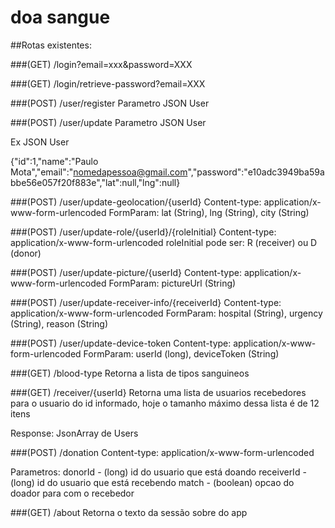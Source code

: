 # doa sangue

##Rotas existentes:

###(GET) /login?email=xxx&password=XXX

###(GET) /login/retrieve-password?email=XXX

###(POST) /user/register
Parametro JSON User

###(POST) /user/update
Parametro JSON User

Ex JSON User

{"id":1,"name":"Paulo Mota","email":"nomedapessoa@gmail.com","password":"e10adc3949ba59abbe56e057f20f883e","lat":null,"lng":null}

###(POST) /user/update-geolocation/{userId}
Content-type: application/x-www-form-urlencoded
FormParam: lat (String), lng (String), city (String)

###(POST) /user/update-role/{userId}/{roleInitial}
Content-type: application/x-www-form-urlencoded
roleInitial pode ser: R (receiver) ou D (donor)

###(POST) /user/update-picture/{userId}
Content-type: application/x-www-form-urlencoded
FormParam: pictureUrl (String)

###(POST) /user/update-receiver-info/{receiverId}
Content-type: application/x-www-form-urlencoded
FormParam: hospital (String), urgency (String), reason (String)

###(POST) /user/update-device-token
Content-type: application/x-www-form-urlencoded
FormParam: userId (long), deviceToken (String)

###(GET) /blood-type
Retorna a lista de tipos sanguineos

###(GET) /receiver/{userId}
Retorna uma lista de usuarios recebedores para o usuario do id informado,
hoje o tamanho máximo dessa lista é de 12 itens

Response: JsonArray de Users

###(POST) /donation
Content-type: application/x-www-form-urlencoded

Parametros:
donorId - (long) id do usuario que está doando
receiverId - (long) id do usuario que está recebendo
match - (boolean) opcao do doador para com o recebedor

###(GET) /about
Retorna o texto da sessão sobre do app

